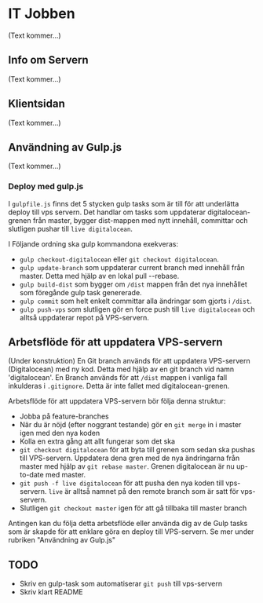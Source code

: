 # IT Jobben
(Text kommer...)

## Info om Servern
(Text kommer...)

## Klientsidan
(Text kommer...)

## Användning av Gulp.js
(Text kommer...)

### Deploy med gulp.js
I `gulpfile.js` finns det 5 stycken gulp tasks som är till för att underlätta deploy till vps servern. Det handlar om tasks som uppdaterar digitalocean-grenen från master, bygger dist-mappen med nytt innehåll, committar och slutligen pushar till `live digitalocean`.

I Följande ordning ska gulp kommandona exekveras:

* `gulp checkout-digitalocean` eller `git checkout digitalocean`.
* `gulp update-branch` som uppdaterar current branch med innehåll från master. Detta med hjälp av en lokal pull --rebase.
* `gulp build-dist` som bygger om `/dist` mappen från det nya innehållet som föregånde gulp task genererade.
* `gulp commit` som helt enkelt committar alla ändringar som gjorts i `/dist`.
* `gulp push-vps` som slutligen gör en force push till `live digitalocean` och alltså uppdaterar repot på VPS-servern.


## Arbetsflöde för att uppdatera VPS-servern
(Under konstruktion)
En Git branch används för att uppdatera VPS-servern (Digitalocean) med ny kod. Detta med hjälp av en git branch vid namn 'digitalocean'. En Branch används för att `/dist` mappen i vanliga fall inkulderas i `.gitignore`. Detta är inte fallet med digitalocean-grenen.

 Arbetsflöde för att uppdatera VPS-servern bör följa denna struktur:

* Jobba på feature-branches
* När du är nöjd (efter noggrant testande) gör en `git merge` in i master igen med den nya koden
* Kolla en extra gång att allt fungerar som det ska
* `git checkout digitalocean` för att byta till grenen som sedan ska pushas till VPS-servern. Uppdatera dena gren med de nya ändringarna från master med hjälp av `git rebase master`. Grenen digitalocean är nu up-to-date med master.
* `git push -f live digitalocean` för att pusha den nya koden till vps-servern. `live` är alltså namnet på den remote branch som är satt för vps-servern.
* Slutligen `git checkout master` igen för att gå tillbaka till master branch

Antingen kan du följa detta arbetsflöde eller använda dig av de Gulp tasks som är skapde för att enklare göra en deploy till VPS-servern. Se mer under rubriken "Användning av Gulp.js"

## TODO
* Skriv en gulp-task som automatiserar `git push` till vps-servern
* Skriv klart README
